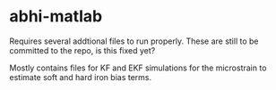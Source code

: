 # abhi-matlab

Requires several addtional files to run properly. These are still to be committed to the repo, is this fixed yet?

Mostly contains files for KF and EKF simulations for the microstrain to estimate soft and hard iron bias terms.
